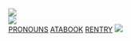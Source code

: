 </br> ![](https://files.catbox.moe/syyhzf.png)
</br> ![](https://komarev.com/ghpvc/?username=kayyoko&color=7a7a7a&style=flat-square&label=visitors)
</br> [PRONOUNS](https://en.pronouns.page/@kayyoko)  [ATABOOK](https://kayyoko.atabook.org)  [RENTRY](https://rentry.co/dreamily) ![](https://files.catbox.moe/bwxvnc.png)
